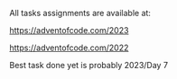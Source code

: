 All tasks assignments are available at: 

https://adventofcode.com/2023

https://adventofcode.com/2022

Best task done yet is probably 2023/Day 7
